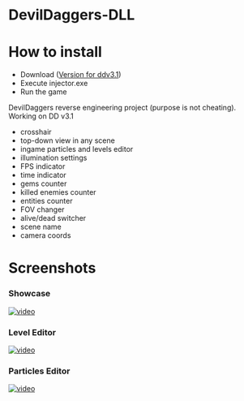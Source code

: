 # DevilDaggers-DLL

# How to install
- Download ([Version for ddv3.1](https://github.com/LoneDev6/DevilDaggers-DLL/releases/latest))
- Execute injector.exe
- Run the game

DevilDaggers reverse engineering project (purpose is not cheating).
Working on DD v3.1
- crosshair
- top-down view in any scene
- ingame particles and levels editor
- illumination settings
- FPS indicator
- time indicator
- gems counter
- killed enemies counter
- entities counter
- FOV changer
- alive/dead switcher
- scene name
- camera coords

# Screenshots

### Showcase

[![video](https://i.imgur.com/X1oUi79.png)](https://www.youtube.com/watch?v=yD3jnzyw4o8)

### Level Editor

[![video](https://i.imgur.com/oNOjucM.png)](https://www.youtube.com/watch?v=JyR7J-L3IVw)

### Particles Editor

[![video](https://i.imgur.com/9v0oOFI.png)](https://www.youtube.com/watch?v=JD5ny9SNxik)
